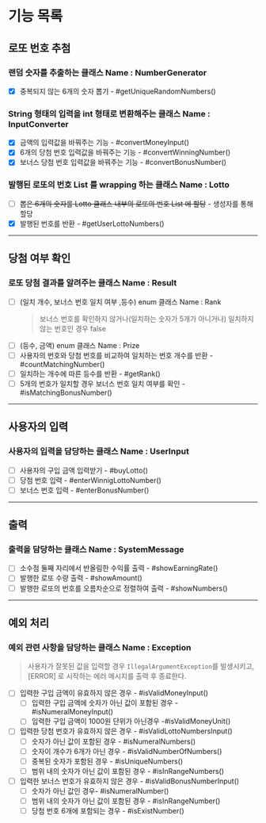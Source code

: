 # 기능 목록

## 로또 번호 추첨

### 랜덤 숫자를 추출하는 클래스 Name : NumberGenerator

- [x] 중복되지 않는 6개의 숫자 뽑기 - #getUniqueRandomNumbers()

### String 형태의 입력을 int 형태로 변환해주는 클래스 Name : InputConverter
- [x] 금액의 입력값을 바꿔주는 기능 - #convertMoneyInput()
- [x] 6개의 당첨 번호 입력값을 바꿔주는 기능 - #convertWinningNumber()
- [x] 보너스 당첨 번호 입력값을 바꿔주는 기능 - #convertBonusNumber()

### 발행된 로또의 번호 List 를 wrapping 하는 클래스 Name : Lotto

- [ ] ~~뽑은 6개의 숫자를 Lotto 클래스 내부의 로또의 번호 List 에 할당~~ - 생성자를 통해 할당
- [x] 발행된 번호를 반환 - #getUserLottoNumbers()

---

## 당첨 여부 확인

### 로또 당첨 결과를 알려주는 클래스 Name : Result

- [ ] (일치 개수, 보너스 번호 일치 여부 ,등수) enum 클래스 Name : Rank
  > 보너스 번호를 확인하지 않거나(일치하는 숫자가 5개가 아니거나) 일치하지 않는 번호인 경우 false
- [ ] (등수, 금액) enum 클래스 Name : Prize
- [ ] 사용자의 번호와 당첨 번호를 비교하여 일치하는 번호 개수를 반환 - #countMatchingNumber()
- [ ] 일치하는 개수에 따른 등수를 반환 - #getRank()
- [ ] 5개의 번호가 일치할 경우 보너스 번호 일치 여부를 확인 - #isMatchingBonusNumber()

---

## 사용자의 입력

### 사용자의 입력을 담당하는 클래스 Name : UserInput

- [ ] 사용자의 구입 금액 입력받기 - #buyLotto()
- [ ] 당첨 번호 입력 - #enterWinnigLottoNumber()
- [ ] 보너스 번호 입력 - #enterBonusNumber()

---

## 출력

### 출력을 담당하는 클래스 Name : SystemMessage

- [ ] 소수점 둘째 자리에서 반올림한 수익률 출력 - #showEarningRate()
- [ ] 발행한 로또 수량 출력 - #showAmount()
- [ ] 발행한 로또의 번호를 오름차순으로 정렬하여 출력 - #showNumbers()

---

## 예외 처리

### 예외 관련 사항을 담당하는 클래스 Name : Exception

> 사용자가 잘못된 값을 입력할 경우 `IllegalArgumentException`를 발생시키고,
> [ERROR] 로 시작하는 에러 메시지를 출력 후 종료한다.

- [ ] 입력한 구입 금액이 유효하지 않은 경우 - #isValidMoneyInput()
  - [ ] 입력한 구입 금액에 숫자가 아닌 값이 포함된 경우 -#isNumeralMoneyInput()
  - [ ] 입력한 구입 금액이 1000원 단위가 아닌경우 -#isValidMoneyUnit()
- [ ] 입력한 당첨 번호가 유효하지 않은 경우 - #isValidLottoNumbersInput()
    - [ ] 숫자가 아닌 값이 포함된 경우 - #isNumeralNumbers()
    - [ ] 숫자이 개수가 6개가 아닌 경우 - #isValidNumberOfNumbers()
    - [ ] 중복된 숫자가 포함된 경우 - #isUniqueNumbers()
    - [ ] 범위 내의 숫자가 아닌 값이 포함된 경우 - #isInRangeNumbers()
- [ ] 입력한 보너스 번호가 유효하지 않은 경우 - #isValidBonusNumberInput()
    - [ ] 숫자가 아닌 값인 경우- #isNumeralNumber()
    - [ ] 범위 내의 숫자가 아닌 값이 포함된 경우 - #isInRangeNumber()
    - [ ] 당첨 번호 6개에 포함되는 경우 - #isExistNumber()
